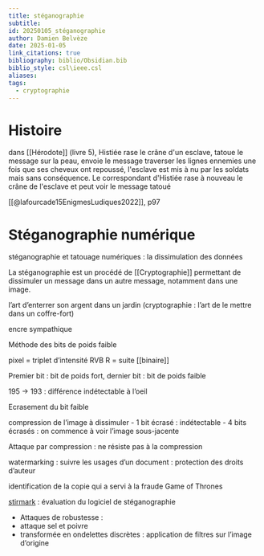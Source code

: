 ```yaml
---
title: stéganographie
subtitle: 
id: 20250105_stéganographie
author: Damien Belvèze
date: 2025-01-05
link_citations: true
bibliography: biblio/Obsidian.bib
biblio_style: csl\ieee.csl
aliases: 
tags:
  - cryptographie
---
```

# Histoire

dans [[Hérodote]] (livre 5), Histiée rase le crâne d'un esclave, tatoue le message sur la peau, envoie le message traverser les lignes ennemies une fois que ses cheveux ont repoussé, l'esclave est mis à nu par les soldats mais sans conséquence. Le correspondant d'Histiée rase à nouveau le crâne de l'esclave et peut voir le message tatoué

[[@lafourcade15EnigmesLudiques2022]], p97

# Stéganographie numérique

stéganographie et tatouage numériques : la dissimulation des données

 La stéganographie est un procédé de [[Cryptographie]] permettant de dissimuler un message dans un autre message, notamment dans une image.

l’art d’enterrer son argent dans un jardin (cryptographie : l’art de le mettre dans un coffre-fort)

encre sympathique

 Méthode des bits de poids faible

 pixel = triplet d’intensité RVB R = suite [[binaire]]

Premier bit : bit de poids fort, dernier bit : bit de poids faible

195 -> 193 : différence indétectable à l’oeil

Ecrasement du bit faible

compression de l’image à dissimuler - 1 bit écrasé : indétectable - 4 bits écrasés : on commence à voir l’image sous-jacente

Attaque par compression : ne résiste pas à la compression

watermarking : suivre les usages d’un document : protection des droits d’auteur

identification de la copie qui a servi à la fraude Game of Thrones

[stirmark](https://www.petitcolas.net/watermarking/stirmark/) : évaluation du logiciel de stéganographie

- Attaques de robustesse : 
- attaque sel et poivre
- transformée en ondelettes discrètes : application de filtres sur l’image d’origine